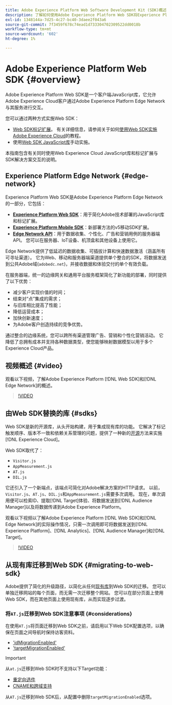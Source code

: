 ```yaml
---
title: Adobe Experience Platform Web Software Development Kit (SDK)概述
description: 了解如何使用Adobe Experience Platform Web SDK将Experience Platform功能集成到您的网站。
exl-id: 1348144a-7d25-4c27-bc40-3daee2f043a6
source-git-commit: 7f3459f678c74ead1d733304702309522dd0018b
workflow-type: tm+mt
source-wordcount: '602'
ht-degree: 1%

---
```


# Adobe Experience Platform Web SDK {#overview}

Adobe Experience Platform Web SDK是一个客户端JavaScript库，它允许Adobe Experience Cloud客户通过Adobe Experience Platform Edge Network与其服务进行交互。

您可以通过两种方式实施Web SDK：

* [Web SDK标记扩展](../tags/extensions/client/web-sdk/web-sdk-extension-configuration.md)。 有关详细信息，请参阅关于如何[使用Web SDK实施Adobe Experience Cloud](https://experienceleague.adobe.com/docs/platform-learn/implement-web-sdk/overview.html?lang=zh-Hans)的教程。
* 使用[Web SDK JavaScript库](install/library.md)手动实施。

本指南包含有关同时使用Web Experience Cloud JavaScript库和标记扩展与SDK解决方案交互的说明。

## Experience Platform Edge Network {#edge-network}



Experience Platform Web SDK是Adobe Experience Platform Edge Network的一部分，它包括：

* **[Experience Platform Web SDK](#overview)**：用于简化Adobe技术部署的JavaScript库和标记扩展。
* **[Experience Platform Mobile SDK](https://developer.adobe.com/client-sdks/home/)**：新部署方法的v5移动SDK扩展。
* **[Edge Network API](https://developer.adobe.com/data-collection-apis/docs/api/)**：用于数据收集、个性化、广告和营销用例的服务器端API。 您可以在服务器、IoT设备、机顶盒和其他设备上使用它。

Edge Network提供了低延迟的数据收集、可插拔计算和快速数据激活（涵盖所有可寻址渠道）。 它为Web、移动和服务器端渠道提供单个整合的SDK，将数据发送到公共Adobe域(`adobedc.net`)，并接收数据和体验交付的单个有效负载。

在服务器端，统一的边缘网关和通用平台服务框架简化了新功能的部署，同时提供了以下优势：

* 减少客户实现价值的时间；
* 结束对“点”集成的需求；
* 与旧库相比提高了性能；
* 降低运营成本；
* 加快创新速度；
* 为Adobe客户创造持续的竞争优势。

通过整合的边缘系统，您可以跨所有渠道管理广告、营销和个性化营销活动。 它降低了总拥有成本并支持各种数据类型，使您能够映射数据模型以用于多个Experience Cloud产品。

## 视频概述 {#video}

观看以下视频，了解Adobe Experience Platform [!DNL Web SDK]和[!DNL Edge Network]的概述。

>[!VIDEO](https://video.tv.adobe.com/v/34141?quality=12&learn=on)

## 由Web SDK替换的库 {#sdks}

Web SDK是新的开源库，从头开始构建，用于集成现有库的功能。 它解决了标记触发顺序、版本不一致和依赖关系管理的问题，提供了一种新的[开源](https://github.com/adobe/alloy)方法来实施[!DNL Experience Cloud]。

Web SDK取代了：

* `Visitor.js`
* `AppMeasurement.js`
* `AT.js`
* `DIL.js`

它还引入了一个新端点，该端点可简化对Adobe解决方案的HTTP请求。 以前，`Visitor.js`、`AT.js`、`DIL.js`和`AppMeasurement.js`需要多次调用。 现在，单次调用便可以检索ID、提取[!DNL Target]体验、将数据发送到[!DNL Audience Manager]以及将数据传递到Adobe Experience Platform。

观看以下视频以了解Adobe Experience Platform [!DNL Web SDK]和[!DNL Edge Network]的实际操作情况，只需一次调用即可将数据发送到[!DNL Experience Platform]、[!DNL Analytics]、[!DNL Audience Manager]和[!DNL Target]。

>[!VIDEO](https://video.tv.adobe.com/v/34148)

## 从现有库迁移到Web SDK {#migrating-to-web-sdk}

Adobe提供了简化的升级路径，以简化从任何[现有库](#sdks)到Web SDK的迁移。 您可以单独迁移网站的每个页面，而无需一次迁移整个网站。 您可以在部分页面上使用Web SDK，而在其他页面上使用现有库，从而实现逐步过渡。

### 将`AT.js`迁移到Web SDK注意事项 {#considerations}

在使用`AT.js`将页面迁移到Web SDK之前，请启用以下Web SDK配置选项，以确保在页面之间导航时保持访客资料。

* [&#39;idMigrationEnabled&#39;](/help/web-sdk/commands/configure/idmigrationenabled.md)
* [&#39;targetMigrationEnabled&#39;](/help/web-sdk/commands/configure/targetmigrationenabled.md)

>[!IMPORTANT]
>
>从`at.js`迁移到Web SDK时不支持以下Target功能：
>
>* [重定向选件](https://experienceleague.adobe.com/docs/target/using/experiences/offers/offer-redirect.html)
>* [CNAME和跨域支持](https://experienceleague.adobe.com/docs/target-dev/developer/client-side/at-js-implementation/atjs-cookies.html)

从`AT.js`迁移到Web SDK后，从配置中删除`targetMigrationEnabled`选项。
